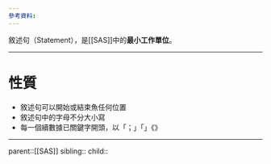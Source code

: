 ```yaml
---
參考資料:
---
```

敘述句（Statement），是[[SAS]]中的**最小工作單位**。
- - -
# 性質
- 敘述句可以開始或結束魚任何位置
- 敘述句中的字母不分大小寫
- 每一個續數據已關鍵字開頭，以「；」「」《》
- - -
parent::[[SAS]]
sibling::
child::